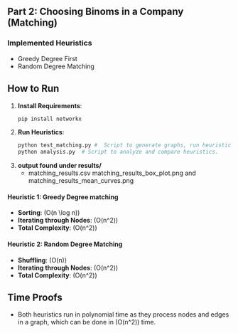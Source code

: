 ## Part 2: Choosing Binoms in a Company (Matching)

### Implemented Heuristics
- Greedy Degree First
- Random Degree Matching

## How to Run
1. **Install Requirements**:
    ```bash
    pip install networkx
    ```
2. **Run Heuristics**:
    ```bash
    python test_matching.py #  Script to generate graphs, run heuristics, and save results.
    python analysis.py  # Script to analyze and compare heuristics.
    ```
3. **output found under results/**
    - matching_results.csv matching_results_box_plot.png and matching_results_mean_curves.png

#### Heuristic 1: Greedy Degree matching
- **Sorting**: \(O(n \log n)\)
- **Iterating through Nodes**: \(O(n^2)\)
- **Total Complexity**: \(O(n^2)\)

#### Heuristic 2: Random Degree Matching
- **Shuffling**: \(O(n)\)
- **Iterating through Nodes**: \(O(n^2)\)
- **Total Complexity**: \(O(n^2)\)

##  Time Proofs
- Both heuristics run in polynomial time as they process nodes and edges in a graph, which can be done in \(O(n^2)\) time.
